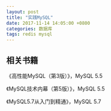 ```yaml
---
layout: post
title: "实践MySQL"
date: 2017-11-14 14:05:00 +0800
categories: 数据库
tags: redis mysql
---
```


## 相关书籍

《高性能MySQL（第3版）》，MySQL 5.5

《MySQL技术内幕（第5版）》，MySQL 5.5

《MySQL5.7从入门到精通》，MySQL 5.7